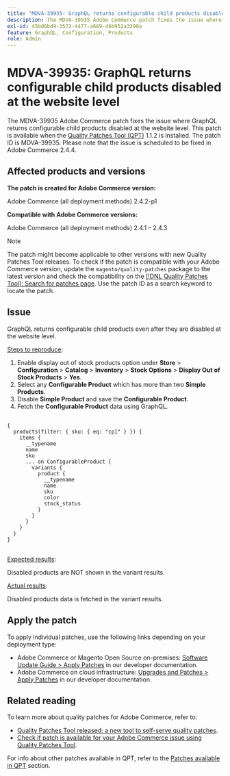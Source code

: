 ```yaml
---
title: "MDVA-39935: GraphQL returns configurable child products disabled at the website level'"
description: The MDVA-39935 Adobe Commerce patch fixes the issue where GraphQL returns configurable child products disabled at the website level. This patch is available when the [Quality Patches Tool (QPT)](https://experienceleague.adobe.com/en/docs/commerce-operations/upgrade-guide/patches/overview) 1.1.2 is installed. The patch ID is MDVA-39935. Please note that the issue is scheduled to be fixed in Adobe Commerce 2.4.4.
exl-id: 45bd6bd9-3572-4477-a689-d6b952a3290a
feature: GraphQL, Configuration, Products
role: Admin
---
```

# MDVA-39935: GraphQL returns configurable child products disabled at the website level

The MDVA-39935 Adobe Commerce patch fixes the issue where GraphQL returns configurable child products disabled at the website level. This patch is available when the [Quality Patches Tool (QPT)](https://experienceleague.adobe.com/en/docs/commerce-operations/upgrade-guide/patches/overview) 1.1.2 is installed. The patch ID is MDVA-39935. Please note that the issue is scheduled to be fixed in Adobe Commerce 2.4.4.

## Affected products and versions

**The patch is created for Adobe Commerce version:**

Adobe Commerce (all deployment methods) 2.4.2-p1

**Compatible with Adobe Commerce versions:**

Adobe Commerce (all deployment methods) 2.4.1 &ndash;  2.4.3

>[!NOTE]
>
>The patch might become applicable to other versions with new Quality Patches Tool releases. To check if the patch is compatible with your Adobe Commerce version, update the `magento/quality-patches` package to the latest version and check the compatibility on the [[!DNL Quality Patches Tool]: Search for patches page](https://experienceleague.adobe.com/tools/commerce-quality-patches/index.html). Use the patch ID as a search keyword to locate the patch.

## Issue

GraphQL returns configurable child products even after they are disabled at the website level.

<u>Steps to reproduce</u>:

1. Enable display out of stock products option under **Store** > **Configuration** > **Catalog** > **Inventory** > **Stock Options** > **Display Out of Stock Products** > **Yes**.
1. Select any **Configurable Product** which has more than two **Simple Products**.
1. Disable **Simple Product** and save the **Configurable Product**.
1. Fetch the **Configurable Product** data using GraphQL.

<pre>
  <code class="language-graphql">
{
  products(filter: { sku: { eq: "cp1" } }) {
    items {
      __typename
      name
      sku
      ... on ConfigurableProduct {
        variants {
          product {
            __typename
            name
            sku
            color
            stock_status
          }
        }
      }
    }
  }
}
</code>
</pre>

<u>Expected results</u>:

Disabled products are NOT shown in the variant results.

<u>Actual results</u>:

Disabled products data is fetched in the variant results.

## Apply the patch

To apply individual patches, use the following links depending on your deployment type:

* Adobe Commerce or Magento Open Source on-premises: [Software Update Guide > Apply Patches](https://experienceleague.adobe.com/en/docs/commerce-operations/tools/quality-patches-tool/usage) in our developer documentation.
* Adobe Commerce on cloud infrastructure: [Upgrades and Patches > Apply Patches](https://experienceleague.adobe.com/en/docs/commerce-cloud-service/user-guide/develop/upgrade/apply-patches) in our developer documentation.

## Related reading

To learn more about quality patches for Adobe Commerce, refer to:

* [Quality Patches Tool released: a new tool to self-serve quality patches](/help/announcements/adobe-commerce-announcements/magento-quality-patches-released-new-tool-to-self-serve-quality-patches.md).
* [Check if patch is available for your Adobe Commerce issue using Quality Patches Tool](/help/support-tools/patches-available-in-qpt-tool/check-patch-for-magento-issue-with-magento-quality-patches.md).

For info about other patches available in QPT, refer to the [Patches available in QPT](https://support.magento.com/hc/en-us/sections/360010506631-Patches-available-in-QPT-tool-) section.
